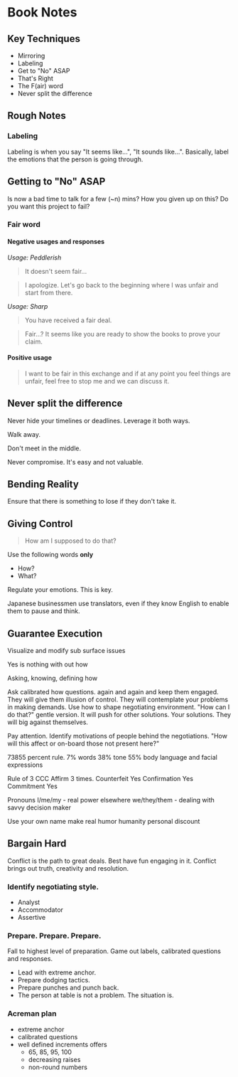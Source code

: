 # Book Notes

## Key Techniques
- Mirroring
- Labeling
- Get to "No" ASAP
- That's Right
- The F(air) word
- Never split the difference

## Rough Notes

### Labeling
Labeling is when you say "It seems like...", "It sounds like...".
Basically, label the emotions that the person is going through.

## Getting to "No" ASAP
Is now a bad time to talk for a few (~n) mins?
How you given up on this?
Do you want this project to fail?

### Fair word

#### Negative usages and responses

*Usage: Peddlerish*
> It doesn't seem fair... 

> I apologize. Let's go back to the beginning where I was unfair and start from there.

*Usage: Sharp*
> You have received a fair deal.

> Fair...? It seems like you are ready to show the books to prove your claim.

#### Positive usage

> I want to be fair in this exchange and if at any point you feel things are unfair, feel free to stop me and we can discuss it.

## Never split the difference

Never hide your timelines or deadlines.
Leverage it both ways.

Walk away.

Don't meet in the middle.

Never compromise. It's easy and not valuable.

## Bending Reality

Ensure that there is something to lose if they don't take it.

## Giving Control

> How am I supposed to do that?

Use the following words **only**
- How?
- What?

Regulate your emotions. This is key.

Japanese businessmen use translators, even if they know English to enable them to pause and think.

## Guarantee Execution

Visualize and modify sub surface issues

Yes is nothing with out how

Asking, knowing, defining how

Ask calibrated how questions. again and again and keep them engaged.
They will give them illusion of control. They will contemplate your problems in making demands.
Use how to shape negotiating environment. "How can I do that?" gentle version. 
It will push for other solutions. Your solutions. They will big against themselves.

Pay attention.
Identify motivations of people behind the negotiations. "How will this affect or on-board those not present here?"

73855 percent rule.
7% words
38% tone
55% body language and facial expressions

Rule of 3
CCC
Affirm 3 times.
Counterfeit Yes
Confirmation Yes
Commitment Yes

Pronouns
I/me/my - real power elsewhere
we/they/them - dealing with savvy decision maker

Use your own name make real
humor
humanity
personal discount

## Bargain Hard

Conflict is the path to great deals.
Best have fun engaging in it.
Conflict brings out truth, creativity and resolution.

### Identify negotiating style.
- Analyst
- Accommodator
- Assertive

### Prepare. Prepare. Prepare.
Fall to highest level of preparation.
Game out labels, calibrated questions and responses.
- Lead with extreme anchor.
- Prepare dodging tactics.
- Prepare punches and punch back.
- The person at table is not a problem. The situation is.

### Acreman plan
- extreme anchor
- calibrated questions
- well defined increments offers
    - 65, 85, 95, 100
    - decreasing raises
    - non-round numbers

